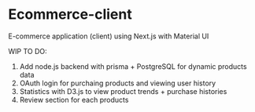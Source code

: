 # Ecommerce-client
E-commerce application (client) using Next.js with Material UI

WIP
TO DO: 
1. Add node.js backend with prisma + PostgreSQL for dynamic products data
2. OAuth login for purchaing products and viewing user history
3. Statistics with D3.js to view product trends + purchase histories
4. Review section for each products
